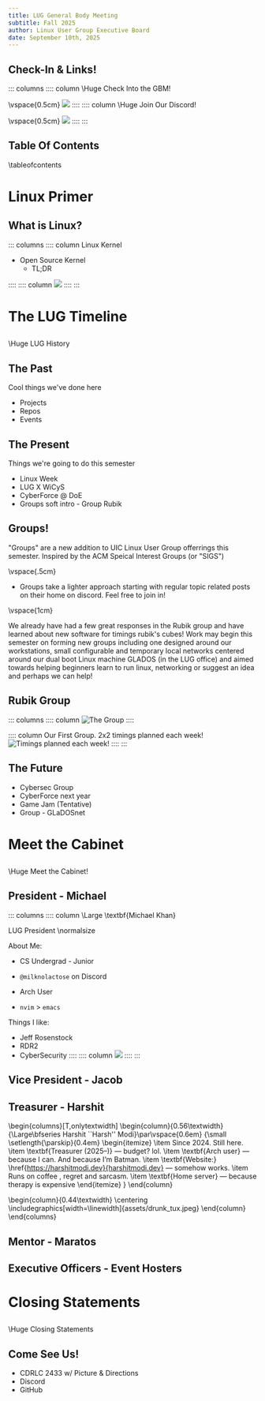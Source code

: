 ```yaml
---
title: LUG General Body Meeting 
subtitle: Fall 2025 
author: Linux User Group Executive Board
date: September 10th, 2025
---
```


## Check-In & Links!

::: columns
:::: column
\Huge Check Into the GBM!

\vspace{0.5cm}
![](assets/coe_qr.png)
::::
:::: column
\Huge Join Our Discord!

\vspace{0.5cm}
![](assets/lug-discord-qr.png)
::::
:::

## Table Of Contents
\tableofcontents

# Linux Primer

## What is Linux?
<!-- TODO --->
::: columns
:::: column
Linux Kernel

- Open Source Kernel
  - TL;DR 

::::
:::: column
![](assets/tux_white.svg)
::::
:::

# The LUG Timeline

##
\Huge LUG History

## The Past
Cool things we've done here
- Projects
- Repos
- Events

## The Present
Things we're going to do this semester
- Linux Week
- LUG X WiCyS
- CyberForce @ DoE
- Groups soft intro - Group Rubik

## Groups!

"Groups" are a new addition to UIC Linux User Group offerrings this semester. Inspired by the ACM Speical Interest Groups (or 
"SIGS")

\vspace{.5cm}

- Groups take a lighter approach starting with regular topic related posts on their home on discord. Feel free to join in!

\vspace{1cm}

We already have had a few great responses in the Rubik group and have learned about new software for timings rubik's cubes! Work may begin this semester on forming new groups including one designed around our workstations, small configurable and temporary local networks centered around our dual boot Linux machine GLADOS (in the LUG office) and aimed towards helping beginners learn to run linux, networking or suggest an idea and perhaps we can help!

## Rubik Group

::: columns
:::: column
  ![The Group](assets/Group.jpg)
::::

:::: column
Our First Group. 2x2 timings planned each week!
  ![Timings planned each week!](assets/ATiming.png)
::::
:::

## The Future
- Cybersec Group
- CyberForce next year
- Game Jam (Tentative)
- Group - GLaDOSnet

# Meet the Cabinet

## 
\Huge Meet the Cabinet!

## President - Michael

::: columns
:::: column
\Large \textbf{Michael Khan}

LUG President
\normalsize

About Me:

- CS Undergrad - Junior

- `@milknolactose` on Discord

- Arch User

- `nvim` > `emacs`

Things I like:

  - Jeff Rosenstock
  - RDR2
  - CyberSecurity
::::
:::: column
![](assets/mike_pfp.png)
::::
:::

## Vice President - Jacob

## Treasurer - Harshit

\begin{columns}[T,onlytextwidth]
  \begin{column}{0.56\textwidth}
    {\Large\bfseries Harshit ``Harsh'' Modi}\par\vspace{0.6em}
    {\small
    \setlength{\parskip}{0.4em}
    \begin{itemize}
      \item Since 2024. Still here.
      \item \textbf{Treasurer (2025–)} — budget? lol.
      \item \textbf{Arch user} — because I can. And because I’m Batman.
      \item \textbf{Website:} \href{https://harshitmodi.dev}{harshitmodi.dev} — somehow works.
      \item Runs on coffee , regret and sarcasm.
      \item \textbf{Home server} — because therapy is expensive
    \end{itemize}
    }
  \end{column}

  \begin{column}{0.44\textwidth}
    \centering
    \includegraphics[width=\linewidth]{assets/drunk_tux.jpeg}
  \end{column}
\end{columns}


## Mentor - Maratos

## Executive Officers - Event Hosters

# Closing Statements

## 
\Huge Closing Statements

## Come See Us!
- CDRLC 2433 w/ Picture & Directions
- Discord
- GitHub
